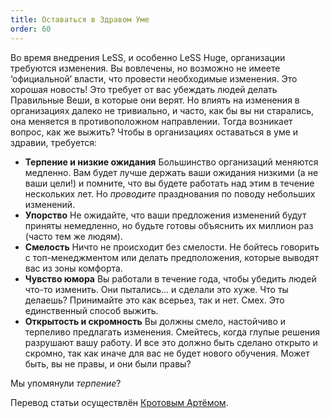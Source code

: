```yaml
---
title: Оставаться в Здравом Уме
order: 60
---
```


Во время внедрения LeSS, и особенно LeSS Huge, организации требуются изменения. Вы вовлечены, но возможно не имеете ‘официальной’ власти, что провести необходимые изменения. Это хорошая новость! Это требует от вас убеждать людей делать Правильные Веши, в которые они верят. Но влиять на изменения в организациях далеко не тривиально, и часто, как бы вы ни старались, она меняется в противоположном направлении. Тогда возникает вопрос, как же выжить? Чтобы в организациях оставаться в уме и здравии, требуется:

* **Терпение и низкие ожидания**
  Большинство организаций меняются медленно. Вам будет лучше держать ваши ожидания низкими (а не ваши цели!) и помните, что вы будете работать над этим в течение нескольких лет. Но *проводите* празднования по поводу небольших изменений.
* **Упорство**
  Не ожидайте, что ваши предложения изменений будут приняты немедленно, но будьте готовы объяснить их миллион раз (часто тем же людям).
* **Смелость**
  Ничто не происходит без смелости. Не бойтесь говорить с топ-менеджментом или делать предположения, которые выводят вас из зоны комфорта.
* **Чувство юмора**
  Вы работали в течение года, чтобы убедить людей что-то изменить. Они пытались... и сделали это хуже. Что ты делаешь? Принимайте это как всерьез, так и нет. Смех. Это единственный способ выжить.
* **Открытость и скромность**
  Вы должны смело, настойчиво и терпеливо предлагать изменения. Смейтесь, когда глупые решения разрушают вашу работу. И все это должно быть сделано открыто и скромно, так как иначе для вас не будет нового обучения. Может быть, вы не правы, и они были правы?

Мы упомянули *терпение*?

Перевод статьи осуществлён [Кротовым Артёмом](https://www.facebook.com/artem.v.krotov).